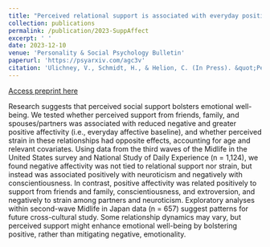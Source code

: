 ```yaml
---
title: "Perceived relational support is associated with everyday positive, but not negative, affectivity in a U.S. sample."
collection: publications
permalink: /publication/2023-SuppAffect
excerpt: ' '
date: 2023-12-10
venue: 'Personality & Social Psychology Bulletin'
paperurl: 'https://psyarxiv.com/agc3v'
citation: 'Ulichney, V., Schmidt, H., & Helion, C. (In Press). &quot;Perceived relational support is associated with everyday positive, but not negative, affectivity in a U.S. sample.&quot; <i>Personality & Social Psychology Bulletin.</i>.'
---
```


[Access preprint here](https://psyarxiv.com/agc3v)

Research suggests that perceived social support bolsters emotional well-being. We tested whether perceived support from friends, family, and spouses/partners was associated with reduced negative and greater positive affectivity (i.e., everyday affective baseline), and whether perceived strain in these relationships had opposite effects, accounting for age and relevant covariates. Using data from the third waves of the Midlife in the United States survey and National Study of Daily Experience (n = 1,124), we found negative affectivity was not tied to relational support nor strain, but instead was associated positively with neuroticism and negatively with conscientiousness. In contrast, positive affectivity was related positively to support from friends and family, conscientiousness, and extroversion, and negatively to strain among partners and neuroticism. Exploratory analyses within second-wave Midlife in Japan data (n = 657) suggest patterns for future cross-cultural study. Some relationship dynamics may vary, but perceived support might enhance emotional well-being by bolstering positive, rather than mitigating negative, emotionality.
